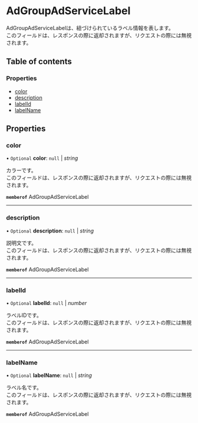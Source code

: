 # AdGroupAdServiceLabel


<div lang=\"ja\"> AdGroupAdServiceLabelは、紐づけられているラベル情報を表します。<br> このフィールドは、レスポンスの際に返却されますが、リクエストの際には無視されます。 </div> 

## Table of contents

### Properties

- [color](adgroupadservicelabel.md#color)
- [description](adgroupadservicelabel.md#description)
- [labelId](adgroupadservicelabel.md#labelid)
- [labelName](adgroupadservicelabel.md#labelname)

## Properties

### color

• `Optional` **color**: ``null`` \| *string*

<div lang=\"ja\"> カラーです。<br> このフィールドは、レスポンスの際に返却されますが、リクエストの際には無視されます。 </div> 

**`memberof`** AdGroupAdServiceLabel

___

### description

• `Optional` **description**: ``null`` \| *string*

<div lang=\"ja\"> 説明文です。<br> このフィールドは、レスポンスの際に返却されますが、リクエストの際には無視されます。 </div> 

**`memberof`** AdGroupAdServiceLabel

___

### labelId

• `Optional` **labelId**: ``null`` \| *number*

<div lang=\"ja\"> ラベルIDです。<br> このフィールドは、レスポンスの際に返却されますが、リクエストの際には無視されます。 </div> 

**`memberof`** AdGroupAdServiceLabel

___

### labelName

• `Optional` **labelName**: ``null`` \| *string*

<div lang=\"ja\"> ラベル名です。<br> このフィールドは、レスポンスの際に返却されますが、リクエストの際には無視されます。 </div> 

**`memberof`** AdGroupAdServiceLabel
